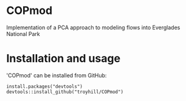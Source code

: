 # COPmod
Implementation of a PCA approach to modeling flows into Everglades National Park


# Installation and usage

'COPmod' can be installed from GitHub:


```
install.packages("devtools")
devtools::install_github("troyhill/COPmod")
```
